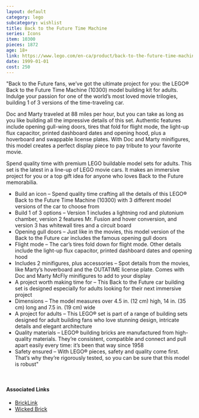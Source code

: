 ```yaml
---
layout: default
category: lego
subcategory: wishlist
title: Back to the Future Time Machine
series: Icons
item: 10300
pieces: 1872
age: 18+
link: https://www.lego.com/en-ca/product/back-to-the-future-time-machine-10300
date: 1999-01-01
cost: 250
---
```


"Back to the Future fans, we’ve got the ultimate project for you: the LEGO® Back to the Future Time Machine (10300) model building kit for adults. Indulge your passion for one of the world’s most loved movie trilogies, building 1 of 3 versions of the time-traveling car.

Doc and Marty traveled at 88 miles per hour, but you can take as long as you like building all the impressive details of this set. Authentic features include opening gull-wing doors, tires that fold for flight mode, the light-up flux capacitor, printed dashboard dates and opening hood, plus a hoverboard and swappable license plates. With Doc and Marty minifigures, this model creates a perfect display piece to pay tribute to your favorite movie.

Spend quality time with premium LEGO buildable model sets for adults. This set is the latest in a line-up of LEGO movie cars. It makes an immersive project for you or a top gift idea for anyone who loves Back to the Future memorabilia.

* Build an icon – Spend quality time crafting all the details of this LEGO® Back to the Future Time Machine (10300) with 3 different model versions of the car to choose from
* Build 1 of 3 options – Version 1 includes a lightning rod and plutonium chamber, version 2 features Mr. Fusion and hover conversion, and version 3 has whitewall tires and a circuit board
* Opening gull doors – Just like in the movies, this model version of the Back to the Future car includes the famous opening gull doors
* Flight mode – The car’s tires fold down for flight mode. Other details include the light-up flux capacitor, printed dashboard dates and opening hood
* Includes 2 minifigures, plus accessories – Spot details from the movies, like Marty’s hoverboard and the OUTATIME license plate. Comes with Doc and Marty McFly minifigures to add to your display
* A project worth making time for – This Back to the Future car building set is designed especially for adults looking for their next immersive project
* Dimensions – The model measures over 4.5 in. (12 cm) high, 14 in. (35 cm) long and 7.5 in. (19 cm) wide
* A project for adults – This LEGO® set is part of a range of building sets designed for adult building fans who love stunning design, intricate details and elegant architecture
* Quality materials – LEGO® building bricks are manufactured from high-quality materials. They’re consistent, compatible and connect and pull apart easily every time: it’s been that way since 1958
* Safety ensured – With LEGO® pieces, safety and quality come first. That’s why they’re rigorously tested, so you can be sure that this model is robust"

<br>

#### Associated Links
* [BrickLink](https://www.bricklink.com/v2/catalog/catalogitem.page?S=10300-1)
* [Wicked Brick](https://www.wickedbrick.com/en-ca/products/display-case-for-lego-back-to-the-future-time-machine-10300)

